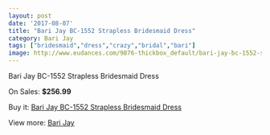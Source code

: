 ```yaml
---
layout: post
date: '2017-08-07'
title: "Bari Jay BC-1552 Strapless Bridesmaid Dress"
category: Bari Jay
tags: ["bridesmaid","dress","crazy","bridal","bari"]
image: http://www.eudances.com/9876-thickbox_default/bari-jay-bc-1552-strapless-bridesmaid-dress.jpg
---
```

Bari Jay BC-1552 Strapless Bridesmaid Dress

On Sales: **$256.99**
<a href="https://www.eudances.com/en/bari-jay/3241-bari-jay-bc-1552-strapless-bridesmaid-dress.html"><amp-img layout="responsive" width="600" height="600" src="//www.eudances.com/9876-thickbox_default/bari-jay-bc-1552-strapless-bridesmaid-dress.jpg" alt="Bari Jay BC-1552 Strapless Bridesmaid Dress 0" /></a>
<a href="https://www.eudances.com/en/bari-jay/3241-bari-jay-bc-1552-strapless-bridesmaid-dress.html"><amp-img layout="responsive" width="600" height="600" src="//www.eudances.com/9878-thickbox_default/bari-jay-bc-1552-strapless-bridesmaid-dress.jpg" alt="Bari Jay BC-1552 Strapless Bridesmaid Dress 1" /></a>
<a href="https://www.eudances.com/en/bari-jay/3241-bari-jay-bc-1552-strapless-bridesmaid-dress.html"><amp-img layout="responsive" width="600" height="600" src="//www.eudances.com/9877-thickbox_default/bari-jay-bc-1552-strapless-bridesmaid-dress.jpg" alt="Bari Jay BC-1552 Strapless Bridesmaid Dress 2" /></a>

Buy it: [Bari Jay BC-1552 Strapless Bridesmaid Dress](https://www.eudances.com/en/bari-jay/3241-bari-jay-bc-1552-strapless-bridesmaid-dress.html "Bari Jay BC-1552 Strapless Bridesmaid Dress")

View more: [Bari Jay](https://www.eudances.com/en/56-bari-jay "Bari Jay")